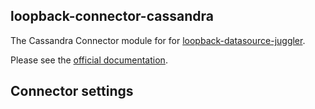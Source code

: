 ## loopback-connector-cassandra

The Cassandra Connector module for for [loopback-datasource-juggler](http://docs.strongloop.com/loopback-datasource-juggler/).

Please see the [official documentation](http://docs.strongloop.com/display/LB/Cassandra+connector).


## Connector settings


